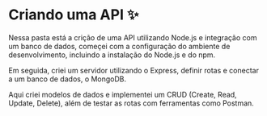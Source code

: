 # Criando uma API ✨

Nessa pasta está a crição de uma API utilizando Node.js e integração com um banco de dados, começei com a configuração do ambiente de desenvolvimento, incluindo a instalação do Node.js e do npm.  

Em seguida, criei um servidor utilizando o Express, definir rotas e conectar a um banco de dados, o MongoDB.

Aqui criei modelos de dados e implementei um CRUD (Create, Read, Update, Delete), além de testar as rotas com ferramentas como Postman. 
